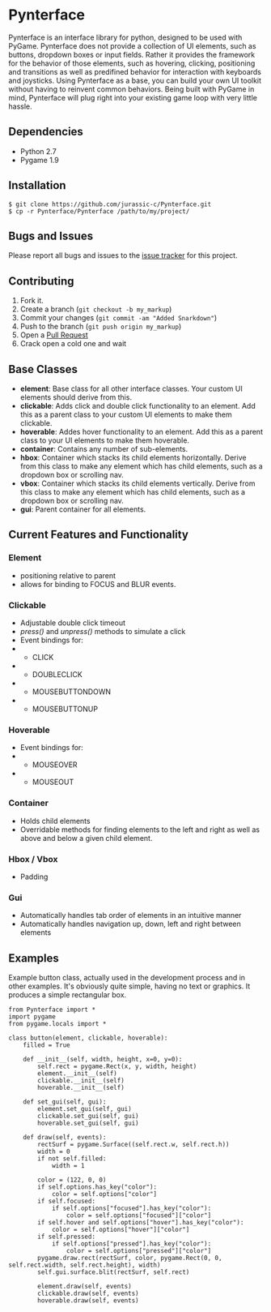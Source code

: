 Pynterface
==========

Pynterface is an interface library for python, designed to be used with PyGame. Pynterface does not provide a collection of UI elements, such as buttons, dropdown boxes or input fields. Rather it provides the framework for the behavior of those elements, such as hovering, clicking, positioning and transitions as well as predifined behavior for interaction with keyboards and joysticks. Using Pynterface as a base, you can build your own UI toolkit without having to reinvent common behaviors. Being built with PyGame in mind, Pynterface will plug right into your existing game loop with very little hassle.

Dependencies
------------
 - Python 2.7
 - Pygame 1.9

Installation
------------

	$ git clone https://github.com/jurassic-c/Pynterface.git
	$ cp -r Pynterface/Pynterface /path/to/my/project/

Bugs and Issues
---------------

Please report all bugs and issues to the [issue tracker][1] for this project.


Contributing
------------

1. Fork it.
2. Create a branch (`git checkout -b my_markup`)
3. Commit your changes (`git commit -am "Added Snarkdown"`)
4. Push to the branch (`git push origin my_markup`)
5. Open a [Pull Request][2]
6. Crack open a cold one and wait

Base Classes
------------

 - **element**: Base class for all other interface classes. Your custom UI elements should derive from this.
 - **clickable**: Adds click and double click functionality to an element. Add this as a parent class to your custom UI elements to make them clickable.
 - **hoverable**: Addes hover functionality to an element. Add this as a parent class to your UI elements to make them hoverable.
 - **container**: Contains any number of sub-elements.
 - **hbox**: Container which stacks its child elements horizontally. Derive from this class to make any element which has child elements, such as a dropdown box or scrolling nav.
 - **vbox**: Container which stacks its child elements vertically. Derive from this class to make any element which has child elements, such as a dropdown box or scrolling nav.
 - **gui**: Parent container for all elements.

Current Features and Functionality
----------------------------------

### Element ###
 - positioning relative to parent
 - allows for binding to FOCUS and BLUR events.

### Clickable ###
 - Adjustable double click timeout
 - *press()* and *unpress()* methods to simulate a click
 - Event bindings for:
 - - CLICK
 - - DOUBLECLICK
 - - MOUSEBUTTONDOWN
 - - MOUSEBUTTONUP

### Hoverable ###
 - Event bindings for:
 - - MOUSEOVER
 - - MOUSEOUT

### Container ###
 - Holds child elements
 - Overridable methods for finding elements to the left and right as well as above
and below a given child element.

### Hbox / Vbox ###
 - Padding

### Gui ###
 - Automatically handles tab order of elements in an intuitive manner
 - Automatically handles navigation up, down, left and right between elements

Examples
--------

Example button class, actually used in the development process and in other examples. It's obviously quite simple, having no text or graphics. It produces a simple rectangular box.


	from Pynterface import *
	import pygame
	from pygame.locals import *

	class button(element, clickable, hoverable):
		filled = True

		def __init__(self, width, height, x=0, y=0):
			self.rect = pygame.Rect(x, y, width, height)
			element.__init__(self)
			clickable.__init__(self)
			hoverable.__init__(self)

		def set_gui(self, gui):
			element.set_gui(self, gui)
			clickable.set_gui(self, gui)
			hoverable.set_gui(self, gui)

		def draw(self, events):
			rectSurf = pygame.Surface((self.rect.w, self.rect.h))
			width = 0
			if not self.filled:
				width = 1

			color = (122, 0, 0)
			if self.options.has_key("color"):
				color = self.options["color"]
			if self.focused:
				if self.options["focused"].has_key("color"):
					color = self.options["focused"]["color"]
			if self.hover and self.options["hover"].has_key("color"):
				color = self.options["hover"]["color"]
			if self.pressed:
				if self.options["pressed"].has_key("color"):
					color = self.options["pressed"]["color"]
			pygame.draw.rect(rectSurf, color, pygame.Rect(0, 0, self.rect.width, self.rect.height), width)
			self.gui.surface.blit(rectSurf, self.rect)

			element.draw(self, events)
			clickable.draw(self, events)
			hoverable.draw(self, events)

[1]: https://github.com/jurassic-c/Pynterface/issues
[2]: http://github.com/github/markup/pulls